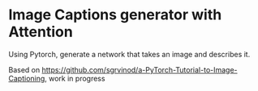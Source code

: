 # Image Captions generator with Attention
Using Pytorch, generate a network that takes an image and describes it. <br>

Based on https://github.com/sgrvinod/a-PyTorch-Tutorial-to-Image-Captioning, work in progress


